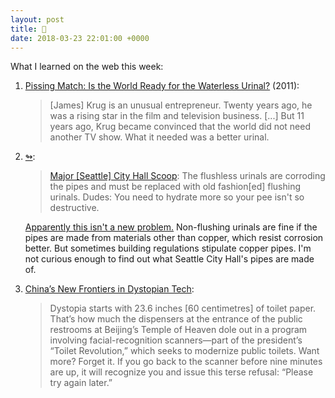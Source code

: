 ```yaml
---
layout: post
title: 🚽
date: 2018-03-23 22:01:00 +0000
---
```


What I learned on the web this week:

1. [Pissing Match: Is the World Ready for the Waterless Urinal?](https://www.wired.com/2010/06/ff_waterless_urinal/) (2011):

    > [James] Krug is an unusual entrepreneur. Twenty years ago, he was a rising star in the film and television business. [...] But 11 years ago, Krug became convinced that the world did not need another TV show. What it needed was a better urinal.

2.  [↬](https://twitter.com/GlennF/status/976595613147021313):

    > [Major [Seattle] City Hall Scoop](https://twitter.com/KromanDavid/status/976594541099667456): The flushless urinals are corroding the pipes and must be replaced with old fashion[ed] flushing urinals. Dudes: You need to hydrate more so your pee isn't so destructive.

    [Apparently this isn't a new problem.](http://www.greenbuildinglawblog.com/2010/02/articles/codes-1/stinky-situationsthe-corrosive-case-of-waterless-urinals/) Non-flushing urinals are fine if the pipes are made from materials other than copper, which resist corrosion better. But sometimes building regulations stipulate copper pipes. I'm not curious enough to find out what Seattle City Hall's pipes are made of. 

3. [China’s New Frontiers in Dystopian Tech](https://www.theatlantic.com/magazine/archive/2018/04/big-in-china-machines-that-scan-your-face/554075/):

    > Dystopia starts with 23.6 inches [60 centimetres] of toilet paper. That’s how much the dispensers at the entrance of the public restrooms at Beijing’s Temple of Heaven dole out in a program involving facial-recognition scanners—part of the president’s “Toilet Revolution,” which seeks to modernize public toilets. Want more? Forget it. If you go back to the scanner before nine minutes are up, it will recognize you and issue this terse refusal: “Please try again later.”
